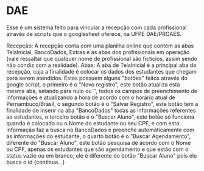 # DAE

Esse é um sistema feito para vincular a recepção com cada profissional através de scripts que o googlesheet oferece, na UFPE DAE/PROAES.

Recepção:
A recepção conta com uma planilha online que contém as abas TelaInicial, BancoDados, Extras e as abas dos profissionais em operação (vale ressaltar que qualquer nome de profissional são fictícios, assim sendo não condiz com a realidade).
  Abas:
    A aba de TelaInicial é a principal aba da recepção, cuja a finalidade é colocar os dados dos estudantes que chegam para serem atendidos. Estas possuem alguns "botões" feitos através do google script, o primeiro é o "Novo registro", este botão atualiza esta mesma aba, setando para nulo ou '', todos os campos de preenchimento de informações e atualizando a hora de acordo com o horário atual de Pernambuco/Brasil, o segundo botão é o "Salvar Registro", este botão tem a finalidade de inserir na aba "BancoDados" todas as informações referentes ao estudantes, o terceiro botão é o "Buscar Aluno", este botão só funciona quando é colocado ou o Nome do estudante ou seu CPF, e com esta informação faz a busca no BancoDados e preenche automáticamente com as informações do estudante, o quarto botão é o "Buscar Agendamento", diferente do "Buscar Aluno", este botão pesquisa de acordo com o Nome ou CPF, apenas os estudantes que são agendamento e que estão com o status vazio ou em branco, ele é diferente do botão "Buscar Aluno" pois ele busca o id {continua...}
